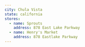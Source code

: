 ```yaml
---
city: Chula Vista
state: california
stores:
  - name: Sprouts
    address: 878 East Lake Parkway
  - name: Henry's Market
    address: 878 Eastlake Parkway
---
```

